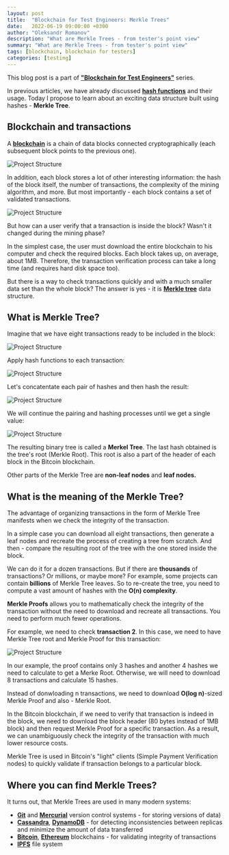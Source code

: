 ```yaml
---
layout: post
title:  "Blockchain for Test Engineers: Merkle Trees"
date:   2022-06-19 09:00:00 +0300
author: "Oleksandr Romanov"
description: "What are Merkle Trees - from tester's point view"
summary: "What are Merkle Trees - from tester's point view"
tags: [blockchain, blockchain for testers]
categories: [testing]
---
```


This blog post is a part of [**"Blockchain for Test Engineers"**](https://testengineeringnotes.com/posts/2022-04-24-blockchain-testing-mindmap/) series.  

In previous articles, we have already discussed **[hash functions](https://testengineeringnotes.com/posts/2022-05-01-bchain-testing-1-hashing/)** and their usage. Today I propose to learn about an exciting data structure built using hashes - **Merkle Tree**.

## Blockchain and transactions
A **[blockchain](https://testengineeringnotes.com/posts/2022-06-05-bchain-test-what-is-blockchain/)** is a chain of data blocks connected cryptographically (each subsequent block points to the previous one).

![Project Structure](/img/20220619/blockchain.png)

In addition, each block stores a lot of other interesting information: the hash of the block itself, the number of transactions, the complexity of the mining algorithm, and more. But most importantly - each block contains a set of validated transactions. 

![Project Structure](/img/20220619/block.png)

But how can a user verify that a transaction is inside the block? Wasn't it changed during the mining phase?  

In the simplest case, the user must download the entire blockchain to his computer and check the required blocks. Each block takes up, on average, about 1MB. Therefore, the transaction verification process can take a long time (and requires hard disk space too).

But there is a way to check transactions quickly and with a much smaller data set than the whole block? The answer is yes - it is **[Merkle tree](https://en.wikipedia.org/wiki/Merkle_tree)** data structure.

## What is Merkle Tree?
Imagine that we have eight transactions ready to be included in the block:

![Project Structure](/img/20220619/trxs.png)

Apply hash functions to each transaction:

![Project Structure](/img/20220619/trxhashes.png)

Let's concatentate each pair of hashes and then hash the result:

![Project Structure](/img/20220619/round2.png)

We will continue the pairing and hashing processes until we get a single value:

![Project Structure](/img/20220619/tree.png)

The resulting binary tree is called a **Merkel Tree**. The last hash obtained is the tree's root (Merkle Root). This root is also a part of the header of each block in the Bitcoin blockchain.  

Other parts of the Merkle Tree are **non-leaf nodes** and **leaf nodes.** 

## What is the meaning of the Merkle Tree?
The advantage of organizing transactions in the form of Merkle Tree manifests when we check the integrity of the transaction.   

In a simple case you can download all eight transactions, then generate a leaf nodes and recreate the process of creating a tree from scratch. And then - compare the resulting root of the tree with the one stored inside the block.

We can do it for a dozen transactions. But if there are **thousands** of transactions? Or millions, or maybe more? For example, some projects can contain **billions** of Merkle Tree leaves. So to re-create the tree, you need to compute a vast amount of hashes with the **O(n) complexity**. 

**Merkle Proofs** allows you to mathematically check the integrity of the transaction without the need to download and recreate all transactions. You need to perform much fewer operations. 

For example, we need to check **transaction 2**. In this case, we need to have Merkle Tree root and Merkle Proof for this transaction:

![Project Structure](/img/20220619/proof.png)

In our example, the proof contains only 3 hashes and another 4 hashes we need to calculate to get a Merke Root. Otherwise, we will need to download 8 transactions and calculate 15 hashes. 

Instead of donwloading n transactions, we need to download **O(log n)**-sized Merkle Proof and also - Merkle Root.

In the Bitcoin blockchain, if we need to verify that transaction is indeed in the block, we need to download the block header (80 bytes instead of 1MB block) and then request Merkle Proof for a specific transaction. As a result, we can unambiguously check the integrity of the transaction with much lower resource costs.  

Merkle Tree is used in Bitcoin's "light" clients (Simple Payment Verification nodes) to quickly validate if transaction belongs to a particular block. 

## Where you can find Merkle Trees?
It turns out, that Merkle Trees are used in many modern systems:

- **[Git](https://en.wikipedia.org/wiki/Git_(software))** and **[Mercurial](https://en.wikipedia.org/wiki/Mercurial)** version control systems - for storing versions of data)
- **[Cassandra](https://en.wikipedia.org/wiki/Apache_Cassandra)**, **[DynamoDB](https://en.wikipedia.org/wiki/Dynamo_(storage_system))** - for detecting inconsistencies between replicas and minimize the amount of data transferred
- **[Bitcoin](https://en.wikipedia.org/wiki/Bitcoin)**, **[Ethereum](https://en.wikipedia.org/wiki/Ethereum)** blockchains - for validating integrity of transactions
- **[IPFS](https://en.wikipedia.org/wiki/InterPlanetary_File_System)** file system